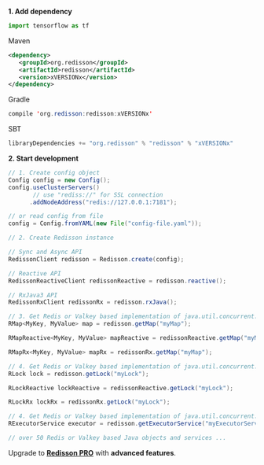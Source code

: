 **1. Add dependency**

``` python
import tensorflow as tf
```

Maven  

```xml
<dependency>
   <groupId>org.redisson</groupId>
   <artifactId>redisson</artifactId>
   <version>xVERSIONx</version>
</dependency>  
```

Gradle  

```java
compile 'org.redisson:redisson:xVERSIONx'  
```

SBT  

```java
libraryDependencies += "org.redisson" % "redisson" % "xVERSIONx"
```

**2. Start development**

```java
// 1. Create config object
Config config = new Config();
config.useClusterServers()
       // use "rediss://" for SSL connection
      .addNodeAddress("redis://127.0.0.1:7181");

// or read config from file
config = Config.fromYAML(new File("config-file.yaml")); 
```

```java
// 2. Create Redisson instance

// Sync and Async API
RedissonClient redisson = Redisson.create(config);

// Reactive API
RedissonReactiveClient redissonReactive = redisson.reactive();

// RxJava3 API
RedissonRxClient redissonRx = redisson.rxJava();
```

```java
// 3. Get Redis or Valkey based implementation of java.util.concurrent.ConcurrentMap
RMap<MyKey, MyValue> map = redisson.getMap("myMap");

RMapReactive<MyKey, MyValue> mapReactive = redissonReactive.getMap("myMap");

RMapRx<MyKey, MyValue> mapRx = redissonRx.getMap("myMap");
```

```java
// 4. Get Redis or Valkey based implementation of java.util.concurrent.locks.Lock
RLock lock = redisson.getLock("myLock");

RLockReactive lockReactive = redissonReactive.getLock("myLock");

RLockRx lockRx = redissonRx.getLock("myLock");
```

```java
// 4. Get Redis or Valkey based implementation of java.util.concurrent.ExecutorService
RExecutorService executor = redisson.getExecutorService("myExecutorService");

// over 50 Redis or Valkey based Java objects and services ...

```

Upgrade to __[Redisson PRO](https://redisson.pro)__ with **advanced features**.